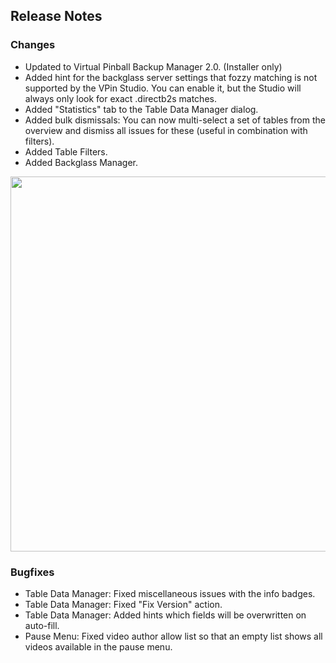 ## Release Notes

### Changes

- Updated to Virtual Pinball Backup Manager 2.0. (Installer only)
- Added hint for the backglass server settings that fozzy matching is not supported by the VPin Studio. You can enable it, but the Studio will always only look for exact .directb2s matches.
- Added "Statistics" tab to the Table Data Manager dialog.
- Added bulk dismissals: You can now multi-select a set of tables from the overview and dismiss all issues for these (useful in combination with filters).
- Added Table Filters.
- Added Backglass Manager.

<img src="https://raw.githubusercontent.com/syd711/vpin-studio/main/documentation/cards/transparent-cards.png" width="600" />

### Bugfixes

- Table Data Manager: Fixed miscellaneous issues with the info badges.
- Table Data Manager: Fixed "Fix Version" action.
- Table Data Manager: Added hints which fields will be overwritten on auto-fill.
- Pause Menu: Fixed video author allow list so that an empty list shows all videos available in the pause menu. 
